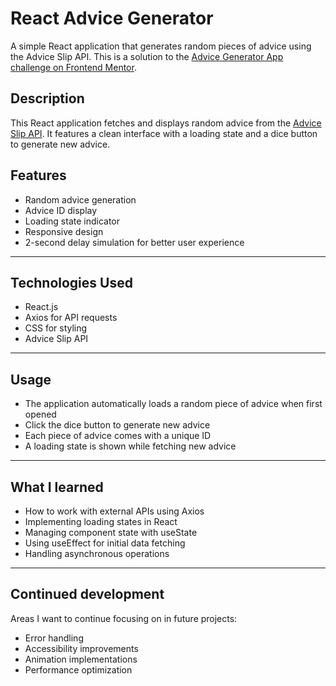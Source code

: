 # React Advice Generator

A simple React application that generates random pieces of advice using the Advice Slip API. This is a solution to the [Advice Generator App challenge on Frontend Mentor](https://www.frontendmentor.io/challenges/advice-generator-app-QdUG-13db).

## Description

This React application fetches and displays random advice from the [Advice Slip API](https://api.adviceslip.com/). It features a clean interface with a loading state and a dice button to generate new advice.

## Features

- Random advice generation
- Advice ID display
- Loading state indicator
- Responsive design
- 2-second delay simulation for better user experience

---

## Technologies Used

- React.js
- Axios for API requests
- CSS for styling
- Advice Slip API

---

## Usage

- The application automatically loads a random piece of advice when first opened
- Click the dice button to generate new advice
- Each piece of advice comes with a unique ID
- A loading state is shown while fetching new advice

---

## What I learned

- How to work with external APIs using Axios
- Implementing loading states in React
- Managing component state with useState
- Using useEffect for initial data fetching
- Handling asynchronous operations

---

## Continued development

Areas I want to continue focusing on in future projects:

- Error handling
- Accessibility improvements
- Animation implementations
- Performance optimization
